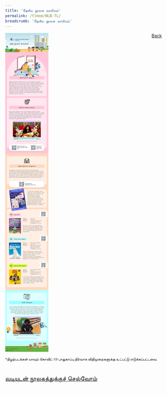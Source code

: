 ```yaml
---
title: 'தேசிய நூலக வாரியம்'
permalink: /tlmoe/NLB-TL/
breadcrumb: 'தேசிய நூலக வாரியம்'
---
```

<!-- Global site tag (gtag.js) - Google Ads: 726049306 -->
<script async src="https://www.googletagmanager.com/gtag/js?id=AW-726049306"></script>
<script>
  window.dataLayer = window.dataLayer || [];
  function gtag(){dataLayer.push(arguments);}
  gtag('js', new Date());

  gtag('config', 'AW-726049306');
</script>
<a href="/exhibits/தமிழ்மொழிக்-காட்சிக்கூடம்-e/community-partners2/"   style="float: right;">Back</a>
 <img src="/images/MTLS2021-NLB_TL_Final.jpg">
 <p style="font-family:Anjal InaiMathi; font-size:12px;">*நிழற்படங்கள் யாவும் கொவிட்-19 பாதுகாப்பு நிர்வாக விதிமுறைகளுக்கு உட்பட்டு எடுக்கப்பட்டவை.</p> <br/>
 
 <a href=" https://nlb.ap.panopto.com/Panopto/Pages/Viewer.aspx?id=81384632-0d93-4b4b-bc94-ad8800826146 " target="_blank"><span style="font-size: 20px;font-family:Anjal Inaimathi;">வடியுடன் நூலகத்துக்குச் செல்வோம்</span></a> <br/>
 
<div class="btntop"><a href="#top" style="text-decoration:none;"><span style="color:white"><b>Top</b></span></a></div>
